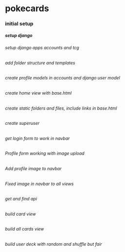 # pokecards


### initial setup
##### setup django
###### setup django apps accounts and tcg
###### add folder structure and templates
###### create profile models in accounts and django user model
###### create home view with base.html
###### create static folders and files, include  links in base.html
###### create superuser
###### get login form to work in navbar
###### Profile form working with image upload
###### Add profile image to navbar 
###### Fixed image in navbar to all views
###### get and find api
###### build card view
###### build all cards view
###### build user deck with random and shuffle but fair